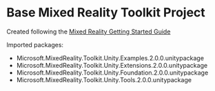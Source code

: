 
# Base Mixed Reality Toolkit Project

Created following the [Mixed Reality Getting Started Guide](https://microsoft.github.io/MixedRealityToolkit-Unity/Documentation/GettingStartedWithTheMRTK.html)

Imported packages:

- Microsoft.MixedReality.Toolkit.Unity.Examples.2.0.0.unitypackage
- Microsoft.MixedReality.Toolkit.Unity.Extensions.2.0.0.unitypackage
- Microsoft.MixedReality.Toolkit.Unity.Foundation.2.0.0.unitypackage
- Microsoft.MixedReality.Toolkit.Unity.Tools.2.0.0.unitypackage
